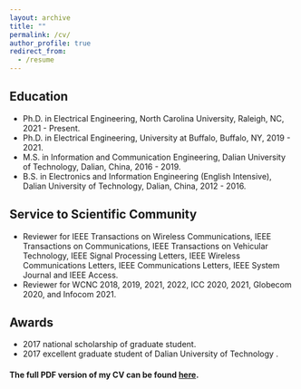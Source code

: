 ```yaml
---
layout: archive
title: ""
permalink: /cv/
author_profile: true
redirect_from:
  - /resume
---
```



## Education

- Ph.D. in Electrical Engineering, North Carolina University, Raleigh, NC, 2021 - Present.
- Ph.D. in Electrical Engineering, University at Buffalo, Buffalo, NY, 2019 - 2021.
- M.S. in Information and Communication Engineering, Dalian University of Technology, Dalian, China, 2016 - 2019.
- B.S. in Electronics and Information Engineering (English Intensive), Dalian University of Technology, Dalian, China, 2012 - 2016.


## Service to Scientific Community

- Reviewer for IEEE Transactions on Wireless Communications, IEEE Transactions on Communications, IEEE Transactions on Vehicular Technology, IEEE Signal Processing Letters, IEEE Wireless Communications Letters, IEEE Communications Letters, IEEE System Journal and IEEE Access.
- Reviewer for WCNC 2018, 2019, 2021, 2022, ICC 2020, 2021, Globecom 2020, and Infocom 2021.


## Awards

- 2017 national scholarship of graduate student.
- 2017 excellent graduate student of Dalian University of Technology .


#### The full PDF version of my CV can be found [here](https://drive.google.com/file/d/12KwYWDDeIc5tlJtBFQ1PoHf5O6WA1ewK/view?usp=sharing).


